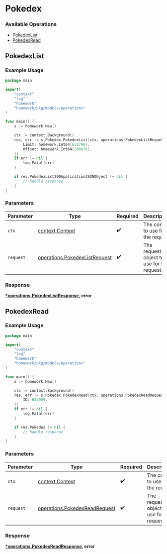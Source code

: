 # Pokedex

### Available Operations

* [PokedexList](#pokedexlist)
* [PokedexRead](#pokedexread)

## PokedexList

### Example Usage

```go
package main

import(
	"context"
	"log"
	"homework"
	"homework/pkg/models/operations"
)

func main() {
    s := homework.New()

    ctx := context.Background()
    res, err := s.Pokedex.PokedexList(ctx, operations.PokedexListRequest{
        Limit: homework.Int64(652790),
        Offset: homework.Int64(208876),
    })
    if err != nil {
        log.Fatal(err)
    }

    if res.PokedexList200ApplicationJSONObject != nil {
        // handle response
    }
}
```

### Parameters

| Parameter                                                                      | Type                                                                           | Required                                                                       | Description                                                                    |
| ------------------------------------------------------------------------------ | ------------------------------------------------------------------------------ | ------------------------------------------------------------------------------ | ------------------------------------------------------------------------------ |
| `ctx`                                                                          | [context.Context](https://pkg.go.dev/context#Context)                          | :heavy_check_mark:                                                             | The context to use for the request.                                            |
| `request`                                                                      | [operations.PokedexListRequest](../../models/operations/pokedexlistrequest.md) | :heavy_check_mark:                                                             | The request object to use for the request.                                     |


### Response

**[*operations.PokedexListResponse](../../models/operations/pokedexlistresponse.md), error**


## PokedexRead

### Example Usage

```go
package main

import(
	"context"
	"log"
	"homework"
	"homework/pkg/models/operations"
)

func main() {
    s := homework.New()

    ctx := context.Background()
    res, err := s.Pokedex.PokedexRead(ctx, operations.PokedexReadRequest{
        ID: 635059,
    })
    if err != nil {
        log.Fatal(err)
    }

    if res.Pokedex != nil {
        // handle response
    }
}
```

### Parameters

| Parameter                                                                      | Type                                                                           | Required                                                                       | Description                                                                    |
| ------------------------------------------------------------------------------ | ------------------------------------------------------------------------------ | ------------------------------------------------------------------------------ | ------------------------------------------------------------------------------ |
| `ctx`                                                                          | [context.Context](https://pkg.go.dev/context#Context)                          | :heavy_check_mark:                                                             | The context to use for the request.                                            |
| `request`                                                                      | [operations.PokedexReadRequest](../../models/operations/pokedexreadrequest.md) | :heavy_check_mark:                                                             | The request object to use for the request.                                     |


### Response

**[*operations.PokedexReadResponse](../../models/operations/pokedexreadresponse.md), error**

